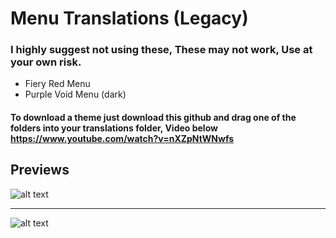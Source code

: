 # Menu Translations (Legacy)
### I highly suggest not using these, These may not work, Use at your own risk.

* Fiery Red Menu
* Purple Void Menu (dark)

#### To download a theme just download this github and drag one of the folders into your translations folder, Video below https://www.youtube.com/watch?v=nXZpNtWNwfs


## Previews
![alt text](https://raw.githubusercontent.com/DentyTxR/Dentys-SCPSL-Translation-Collection/main/Menu%20Translations/Legacy%20(Might%20not%20work)/Fiery%20Red%20Menu/previews/preview-1.png)
***
![alt text](https://raw.githubusercontent.com/DentyTxR/Dentys-SCPSL-Translation-Collection/main/Menu%20Translations/Legacy%20(Might%20not%20work)/Purple%20Void%20Menu%20(dark)/previews/preview-1.png)
